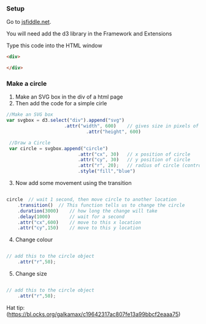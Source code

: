 ### Setup
Go to [jsfiddle.net](https://jsfiddle.net/).

You will need add the d3 library in the Framework and Extensions

Type this code into the HTML window

``` html
<div>

</div>
```

### Make a circle
1. Make an SVG box in the div of a html page
2. Then add the code for a simple cirle

``` javascript
//Make an SVG box
var svgbox = d3.select("div").append("svg")
		             .attr("width", 600)	// gives size in pixels of svg box
                             .attr("height", 600)

 //Draw a Circle
 var circle = svgbox.append("circle")
                          .attr("cx", 30)	// x position of circle
                          .attr("cy", 30)	// y position of circle
                          .attr("r", 20);	// radius of circle (controls size)
                          .style("fill","blue")
``` 

3. Now add some movement using the transition

``` javascript

circle  // wait 1 second, then move circle to another location
	.transition()  // This function tells us to change the circle
	.duration(3000)    // how long the change will take
	.delay(1000)       // wait for a second
	.attr("cx",600)    // move to this x location
	.attr("cy",150)    // move to this y location

``` 

4. Change colour

``` javascript

// add this to the circle object
	.attr("r",50);

``` 

5. Change size
``` javascript

// add this to the circle object
	.attr("r",50);
``` 



Hat tip: (https://bl.ocks.org/galkamax/c19642317ac807fe13a99bbcf2eaaa75)

